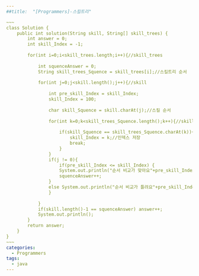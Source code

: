 ```yaml
---
##title:  "[Programmers]-스킬트리"

~~~
class Solution {
    public int solution(String skill, String[] skill_trees) {
        int answer = 0;
        int skill_Index = -1;
        
        for(int i=0;i<skill_trees.length;i++){//skill_trees
            
            int squenceAnswer = 0;
            String skill_trees_Squence = skill_trees[i];//스킬트리 순서
            
            for(int j=0;j<skill.length();j++){//skill
                
                int pre_skill_Index = skill_Index;
                skill_Index = 100;
                
                char skill_Squence = skill.charAt(j);//스킬 순서
                
                for(int k=0;k<skill_trees_Squence.length();k++){//skill_trees_Squence
                    
                    if(skill_Squence == skill_trees_Squence.charAt(k)){//같은 char형 이면
                        skill_Index = k;//인덱스 저장
                        break;
                    }
                }
                if(j != 0){
                    if(pre_skill_Index <= skill_Index) {
                    System.out.println("순서 비교가 맞아요"+pre_skill_Index+":"+skill_Index);
                    squenceAnswer++;
                }
                else System.out.println("순서 비교가 틀려요"+pre_skill_Index+":"+skill_Index);
                }
                
            }
            if(skill.length()-1 == squenceAnswer) answer++;
            System.out.println();
        }
        return answer;
    }
}
~~~
categories:
  - Programmers
tags:
  - java
---
```

